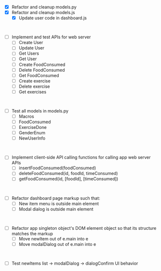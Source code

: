 - [x] Refactor and cleanup models.py
- [x] Refactor and cleanup models.js
  - [x] Update user code in dashboard.js

<br>

- [ ] Implement and test APIs for web server
  - [ ] Create User
  - [ ] Update User
  - [ ] Get Users
  - [ ] Get User 
  - [ ] Create FoodConsumed
  - [ ] Delete FoodConsumed
  - [ ] Get FoodConsumed
  - [ ] Create exercise
  - [ ] Delete exercise
  - [ ] Get exercises
   
<br>

- [ ] Test all models in models.py
  - [ ] Macros
  - [ ] FoodConsumed
  - [ ] ExerciseDone
  - [ ] GenderEnum
  - [ ] NewUserInfo

<br>

- [ ] Implement client-side API calling functions for calling app web server APIs
  - [ ] insertFoodConsumed(foodConsumed)
  - [ ] deleteFoodConsumed(id, foodId, timeConsumed)
  - [ ] getFoodConsumed(id, [foodId], [timeConsumed])

<br>
  
- [ ] Refactor dashboard page markup such that:
  - [ ] New item menu is outside main element
  - [ ] Modal dialog is outside main element

<br>

- [ ] Refactor app singleton object's DOM element object so that its structure matches the markup
  - [ ] Move newItem out of e.main into e
  - [ ] Move modalDialog out of e.main into e

<br>

- [ ] Test newItems list -> modalDialog -> dialogConfirm UI behavior